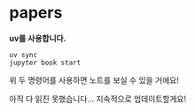 # papers
**uv를 사용합니다.**

```
uv sync
jupyter book start
```

위 두 명령어를 사용하면 노트를 보실 수 있을 거에요! 

아직 다 읽진 못했습니다... 지속적으로 업데이트할게요!